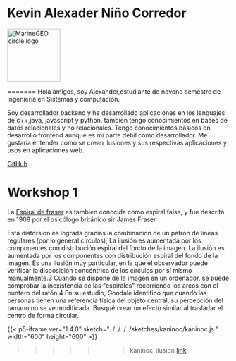 # Kevin Alexader Niño Corredor

<img src="https://github.com/kaninoc.png" alt="MarineGEO circle logo" style="height: 120px; width:120px;"/>
<br>

=======
Hola amigos, soy Alexander,estudiante de noveno semestre de ingeniería en Sistemas y computación.

Soy desarrollador backend y he desarrollado aplicaciones en los lenguajes de c++,java, javascript y python, tambien tengo conocimientos en bases de datos relacionales y no relacionales. Tengo conocimientos básicos en desarrollo frontend aunque es mi parte debil como desarrollador.
Me gustaria entender como se crean ilusiones y sus respectivas aplicaciones y usos en aplicaciones web.

[GitHub](https://github.com/kaninoc)

# Workshop 1

La [Espiral de fraser](https://es.wikipedia.org/wiki/Ilusi%C3%B3n_de_la_espiral_de_Fraser) es tambien conocida como espiral falsa, y fue descrita en 1908 por el psicólogo británico sir James Fraser

Esta distorsion es lograda gracias la combinacion de un patron de lineas regulares  (por lo general circulos), La ilusión es aumentada por los componentes con distribución espiral del fondo de la imagen. La ilusión es aumentada por los componentes con distribución espiral del fondo de la imagen. Es una ilusión muy particular, en la que el observador puede verificar la disposición concéntrica de los círculos por sí mismo manualmente.3​ Cuando se dispone de la imagen en un ordenador, se puede comprobar la inexistencia de las "espirales" recorriendo los arcos con el puntero del ratón.4​
En su estudio, Goodale identificó que cuando las personas tienen una referencia física del objeto central, su percepción del tamano no se ve modificada. Busqué crear un efecto similar al trasladar el centro de forma circular.

{{< p5-iframe ver="1.4.0" sketch="../../../../sketches/kaninoc/kaninoc.js " width="600" height="600" >}}
>>>>>>> kaninoc_ilusion
[link](https://editor.p5js.org/ri1/sketches/EIgnfrr-v)

